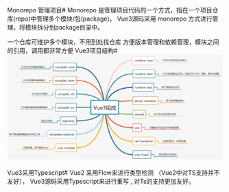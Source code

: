 Monorepo 管理项目#
Monorepo 是管理项目代码的一个方式，指在一个项目仓库(repo)中管理多个模块/包(package)。 Vue3源码采用 monorepo 方式进行管理，将模块拆分到package目录中。

一个仓库可维护多个模块，不用到处找仓库
方便版本管理和依赖管理，模块之间的引用，调用都非常方便
Vue3项目结构#
![avatar](https://github.com/zjoney/Vue3-compositionAPI-study/blob/main/images/jiagou.png)


Vue3采用Typescript#
Vue2 采用Flow来进行类型检测 （Vue2中对TS支持并不友好）， Vue3源码采用Typescript来进行重写 , 对Ts的支持更加友好。